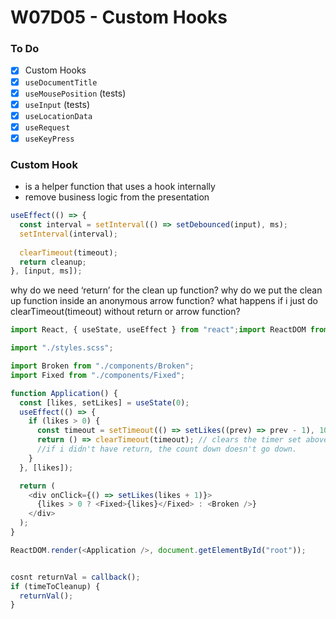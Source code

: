 # W07D05 - Custom Hooks

### To Do
- [x] Custom Hooks
- [x] `useDocumentTitle`
- [x] `useMousePosition` (tests)
- [x] `useInput` (tests)
- [x] `useLocationData`
- [x] `useRequest`
- [x] `useKeyPress`

### Custom Hook
* is a helper function that uses a hook internally
* remove business logic from the presentation


```js  
useEffect(() => {
  const interval = setInterval(() => setDebounced(input), ms);
  setInterval(interval);
  
  clearTimeout(timeout);
  return cleanup;
}, [input, ms]);
```


why do we need ‘return’ for the clean up function?
why do we put the clean up function inside an anonymous arrow function?
what happens if i just do clearTimeout(timeout) without return or arrow function?





```js
import React, { useState, useEffect } from "react";import ReactDOM from "react-dom";

import "./styles.scss";

import Broken from "./components/Broken";
import Fixed from "./components/Fixed";

function Application() {
  const [likes, setLikes] = useState(0);
  useEffect(() => {
    if (likes > 0) {
      const timeout = setTimeout(() => setLikes((prev) => prev - 1), 1000);
      return () => clearTimeout(timeout); // clears the timer set above
      //if i didn't have return, the count down doesn't go down.
    }
  }, [likes]);

  return (
    <div onClick={() => setLikes(likes + 1)}>
      {likes > 0 ? <Fixed>{likes}</Fixed> : <Broken />}
    </div>
  );
}

ReactDOM.render(<Application />, document.getElementById("root"));


cosnt returnVal = callback();
if (timeToCleanup) {
  returnVal();
}
```






